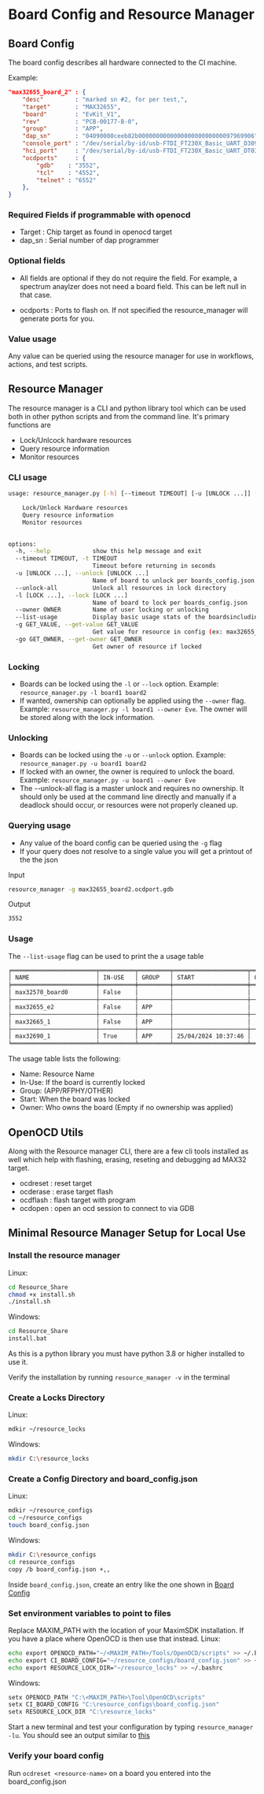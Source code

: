 # Board Config and Resource Manager

## Board Config

The board config describes all hardware connected to the CI machine.

Example:

```json
"max32655_board_2" : {
    "desc"         : "marked sn #2, for per test,",
    "target"       : "MAX32655",
    "board"        : "EvKit_V1",
    "rev"          : "PCB-00177-B-0",
    "group"        : "APP",
    "dap_sn"       : "04090000ceeb82b000000000000000000000000097969906",
    "console_port" : "/dev/serial/by-id/usb-FTDI_FT230X_Basic_UART_D309ZDEP-if00-port0",
    "hci_port"     : "/dev/serial/by-id/usb-FTDI_FT230X_Basic_UART_DT03OH8D-if00-port0",
    "ocdports"     : {
        "gdb"    : "3552",
        "tcl"    : "4552",
        "telnet" : "6552"
    },
}
```

### Required Fields if programmable with openocd

- Target : Chip target as found in openocd target
- dap_sn : Serial number of dap programmer

### Optional fields

- All fields are optional if they do not require the field. For example, a spectrum anaylzer does not need a board field. This can be left null in that case.

- ocdports : Ports to flash on. If not specified the resource_manager will generate ports for you.

### Value usage

Any value can be queried using the resource manager for use in workflows, actions, and test scripts.

## Resource Manager

The resource manager is a CLI and python library tool which can be used both in other python scripts and from the command line. It's primary functions are

- Lock/Unlcock hardware resources
- Query resource information
- Monitor resources

### CLI usage

```bash
usage: resource_manager.py [-h] [--timeout TIMEOUT] [-u [UNLOCK ...]] [--unlock-all] [-l [LOCK ...]] [--owner OWNER] [--list-usage] [-g GET_VALUE] [-go GET_OWNER]

    Lock/Unlock Hardware resources
    Query resource information
    Monitor resources
    

options:
  -h, --help            show this help message and exit
  --timeout TIMEOUT, -t TIMEOUT
                        Timeout before returning in seconds
  -u [UNLOCK ...], --unlock [UNLOCK ...]
                        Name of board to unlock per boards_config.json
  --unlock-all          Unlock all resources in lock directory
  -l [LOCK ...], --lock [LOCK ...]
                        Name of board to lock per boards_config.json
  --owner OWNER         Name of user locking or unlocking
  --list-usage          Display basic usage stats of the boardsincluding if they are locked and when they were locked
  -g GET_VALUE, --get-value GET_VALUE
                        Get value for resource in config (ex: max32655_board1.dap_sn)
  -go GET_OWNER, --get-owner GET_OWNER
                        Get owner of resource if locked
```

### Locking

- Boards can be locked using the ``-l`` or ``--lock`` option. Example: ``resource_manager.py -l board1 board2``
- If wanted, ownership can optionally be applied using the ``--owner`` flag. Example: ``resource_manager.py -l board1 --owner Eve``. The owner will be stored along with the lock information.  

### Unlocking

- Boards can be locked using the ``-u`` or ``--unlock`` option. Example: ``resource_manager.py -u board1 board2``
- If locked with an owner, the owner is required to unlock the board. Example: ``resource_manager.py -u board1 --owner Eve``
- The --unlock-all flag is a master unlock and requires no ownership. It should only be used at the command line directly and manually if a deadlock should occur, or resources were not properly cleaned up.

### Querying usage

- Any value of the board config can be queried using the ``-g`` flag
- If your query does not resolve to a single value you will get a printout of the the json

Input

```bash
resource_manager -g max32655_board2.ocdport.gdb
```

Output

```bash
3552
```

### Usage

The ``--list-usage`` flag can be used to print the a usage table

```bash
╒════════════════════════╤══════════╤═════════╤═════════════════════╤═════════╕
│ NAME                   │ IN-USE   │ GROUP   │ START               │ OWNER   │
╞════════════════════════╪══════════╪═════════╪═════════════════════╪═════════╡
│ max32570_board0        │ False    │         │                     │         │
├────────────────────────┼──────────┼─────────┼─────────────────────┼─────────┤
│ max32655_e2            │ False    │ APP     │                     │         │
├────────────────────────┼──────────┼─────────┼─────────────────────┼─────────┤
│ max32665_1             │ False    │ APP     │                     │         │
├────────────────────────┼──────────┼─────────┼─────────────────────┼─────────┤
│ max32690_1             │ True     │ APP     │ 25/04/2024 10:37:46 │   Eve   │
╘════════════════════════╧══════════╧═════════╧═════════════════════╧═════════╛
```

The usage table lists the following:

- Name: Resource Name
- In-Use: If the board is currently locked
- Group: (APP/RFPHY/OTHER)
- Start: When the board was locked
- Owner: Who owns the board (Empty if no ownership was applied)

## OpenOCD Utils

Along with the Resource manager CLI, there are a few cli tools installed as well which help with flashing, erasing, reseting and debugging ad MAX32 target.

- ocdreset : reset target
- ocderase : erase target flash
- ocdflash : flash target with program
- ocdopen : open an ocd session to connect to via GDB

## Minimal Resource Manager Setup for Local Use

### Install the resource manager

Linux:

```bash
cd Resource_Share
chmod +x install.sh
./install.sh
```

Windows:

```cmd
cd Resource_Share
install.bat
```

As this is a python library you must have python 3.8 or higher installed to use it.

Verify the installation by running ``resource_manager -v`` in the terminal

### Create a Locks Directory

Linux:

```bash
mdkir ~/resource_locks

```

Windows:

```bash
mkdir C:\resource_locks
```

### Create a Config Directory and board_config.json

Linux:

```bash
mdkir ~/resource_configs
cd ~/resource_configs
touch board_config.json
```

Windows:

```bash
mkdir C:\resource_configs
cd resource_configs
copy /b board_config.json +,,
```

Inside ``board_config.json``, create an entry like the one shown in  [Board Config](#board-config)

### Set environment variables to point to files

Replace MAXIM_PATH with the location of your MaximSDK installation.
If you have a place where OpenOCD is then use that instead.
Linux:

```bash
echo export OPENOCD_PATH="~/<MAXIM_PATH>/Tools/OpenOCD/scripts" >> ~/.bashrc
echo export CI_BOARD_CONFIG="~/resource_configs/board_config.json" >> ~/.bashrc
echo export RESOURCE_LOCK_DIR="~/resource_locks" >> ~/.bashrc
```

Windows:

```powershell
setx OPENOCD_PATH "C:\<MAXIM_PATH>\Tool\OpenOCD\scripts"
setx CI_BOARD_CONFIG "C:\resource_configs\board_config.json"
setx RESOURCE_LOCK_DIR "C:\resource_locks"
```

Start a new terminal and test your configuration by typing ``resource_manager -lu``. You should see an output similar to [this](#usage)

### Verify your board config

Run ``ocdreset <resource-name>`` on a board you entered into the board_config.json
